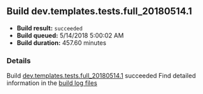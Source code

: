 ## Build dev.templates.tests.full_20180514.1
- **Build result:** `succeeded`
- **Build queued:** 5/14/2018 5:00:02 AM
- **Build duration:** 457.60 minutes
### Details
Build [dev.templates.tests.full_20180514.1](https://winappstudio.visualstudio.com/web/build.aspx?pcguid=a4ef43be-68ce-4195-a619-079b4d9834c2&builduri=vstfs%3a%2f%2f%2fBuild%2fBuild%2f25658) succeeded
Find detailed information in the [build log files](https://uwpctdiags.blob.core.windows.net/buildlogs/dev.templates.tests.full_20180514.1_logs.zip)

